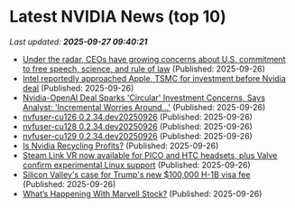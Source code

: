 # Latest NVIDIA News (top 10)
_Last updated: **2025-09-27 09:40:21**_

- [Under the radar, CEOs have growing concerns about U.S. commitment to free speech, science, and rule of law](https://fortune.com/2025/09/26/ceo-concern-free-speech-science-rule-of-law/) (Published: 2025-09-26)
- [Intel reportedly approached Apple, TSMC for investment before Nvidia deal](https://www.techradar.com/pro/intel-reportedly-approached-apple-tsmc-for-investment-before-nvidia-deal) (Published: 2025-09-26)
- [Nvidia-OpenAI Deal Sparks 'Circular' Investment Concerns, Says Analyst: 'Incremental Worries Around...'](https://biztoc.com/x/ff7e4870ea1c034b) (Published: 2025-09-26)
- [nvfuser-cu126 0.2.34.dev20250926](https://pypi.org/project/nvfuser-cu126/0.2.34.dev20250926/) (Published: 2025-09-26)
- [nvfuser-cu128 0.2.34.dev20250926](https://pypi.org/project/nvfuser-cu128/0.2.34.dev20250926/) (Published: 2025-09-26)
- [nvfuser-cu129 0.2.34.dev20250926](https://pypi.org/project/nvfuser-cu129/0.2.34.dev20250926/) (Published: 2025-09-26)
- [Is Nvidia Recycling Profits?](https://realinvestmentadvice.com/resources/blog/is-nvidia-recycling-profits/) (Published: 2025-09-26)
- [Steam Link VR now available for PICO and HTC headsets, plus Valve confirm experimental Linux support](https://www.gamingonlinux.com/2025/09/steam-link-vr-now-available-for-pico-and-htc-headsets-plus-valve-confirm-experimental-linux-support/.) (Published: 2025-09-26)
- [Silicon Valley's case for Trump's new $100,000 H-1B visa fee](https://biztoc.com/x/29eb65f7e30a15ee) (Published: 2025-09-26)
- [What’s Happening With Marvell Stock?](https://www.forbes.com/sites/greatspeculations/2025/09/26/whats-happening-with-marvell-stock/) (Published: 2025-09-26)
